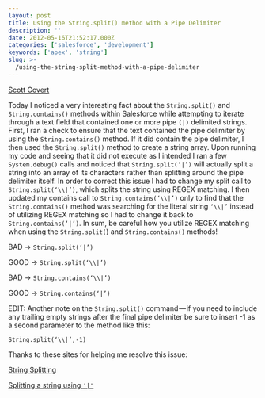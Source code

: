```yaml
---
layout: post
title: Using the String.split() method with a Pipe Delimiter
description: ''
date: 2012-05-16T21:52:17.000Z
categories: ['salesforce', 'development']
keywords: ['apex', 'string']
slug: >-
  /using-the-string-split-method-with-a-pipe-delimiter
---
```


[Scott
Covert](https://www.tython.co/)

Today I noticed a very interesting fact about the `String.split()` and `String.contains()` methods within Salesforce while attempting to iterate through a text field that contained one or more pipe `(|)` delimited strings. First, I ran a check to ensure that the text contained the pipe delimiter by using the `String.contains()` method. If it did contain the pipe delimiter, I then used the `String.split()` method to create a string array. Upon running my code and seeing that it did not execute as I intended I ran a few `System.debug()` calls and noticed that `String.split(‘|’)` will actually split a string into an array of its characters rather than splitting around the pipe delimiter itself. In order to correct this issue I had to change my split call to `String.split(‘\\|’)`, which splits the string using REGEX matching. I then updated my contains call to `String.contains(‘\\|’)` only to find that the `String.contains()` method was searching for the literal string `‘\\|’` instead of utilizing REGEX matching so I had to change it back to `String.contains(‘|’)`. In sum, be careful how you utilize REGEX matching when using the `String.split(`) and `String.contains()` methods!

BAD → `String.split(‘|’)`

GOOD → `String.split(‘\\|’)`

BAD → `String.contains(‘\\|’)`

GOOD → `String.contains(‘|’)`

EDIT: Another note on the `String.split()` command — if you need to include any trailing empty strings after the final pipe delimiter be sure to insert -1 as a second parameter to the method like this:

`String.split(‘\\|’,-1)`

Thanks to these sites for helping me resolve this issue:

[String Splitting](http://www.laceysnr.com/2010/03/string-splitting.html)

[Splitting a string using `'|'`](http://stackoverflow.com/questions/6978901/splitting-a-string-using)